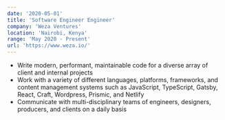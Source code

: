 ```yaml
---
date: '2020-05-01'
title: 'Software Engineer Engineer'
company: 'Weza Ventures'
location: 'Nairobi, Kenya'
range: 'May 2020 - Present'
url: 'https://www.weza.io/'
---
```


-   Write modern, performant, maintainable code for a diverse array of client and internal projects
-   Work with a variety of different languages, platforms, frameworks, and content management systems such as JavaScript, TypeScript, Gatsby, React, Craft, Wordpress, Prismic, and Netlify
-   Communicate with multi-disciplinary teams of engineers, designers, producers, and clients on a daily basis
